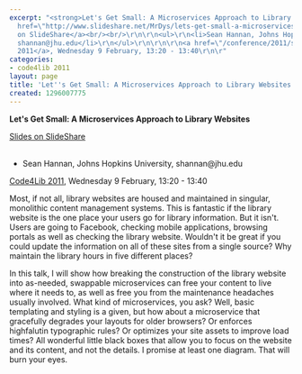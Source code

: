 ```yaml
---
excerpt: "<strong>Let's Get Small: A Microservices Approach to Library Websites</strong>\r\n\r\n<a
  href=\"http://www.slideshare.net/MrDys/lets-get-small-a-microservices-approach-to-library-websites\">Slides
  on SlideShare</a><br/><br/>\r\n\r\n<ul>\r\n<li>Sean Hannan, Johns Hopkins University,
  shannan@jhu.edu</li>\r\n</ul>\r\n\r\n\r\n<a href=\"/conference/2011/schedule\">Code4Lib
  2011</a>, Wednesday 9 February, 13:20 - 13:40\r\n\r"
categories:
- code4lib 2011
layout: page
title: 'Let''s Get Small: A Microservices Approach to Library Websites - Sean Hannan'
created: 1296007775
---
```

<strong>Let's Get Small: A Microservices Approach to Library Websites</strong>

<a href="http://www.slideshare.net/MrDys/lets-get-small-a-microservices-approach-to-library-websites">Slides on SlideShare</a><br/><br/>

<ul>
<li>Sean Hannan, Johns Hopkins University, shannan@jhu.edu</li>
</ul>


<a href="/conference/2011/schedule">Code4Lib 2011</a>, Wednesday 9 February, 13:20 - 13:40

Most, if not all, library websites are housed and maintained in singular, monolithic content management systems. This is fantastic if the library website is the one place your users go for library information. But it isn't. Users are going to Facebook, checking mobile applications, browsing portals as well as checking the library website. Wouldn't it be great if you could update the information on all of these sites from a single source? Why maintain the library hours in five different places?

In this talk, I will show how breaking the construction of the library website into as-needed, swappable microservices can free your content to live where it needs to, as well as free you from the maintenance headaches usually involved. What kind of microservices, you ask? Well, basic templating and styling is a given, but how about a microservice that gracefully degrades your layouts for older browsers? Or enforces highfalutin typographic rules? Or optimizes your site assets to improve load times? All wonderful little black boxes that allow you to focus on the website and its content, and not the details. I promise at least one diagram. That will burn your eyes.
